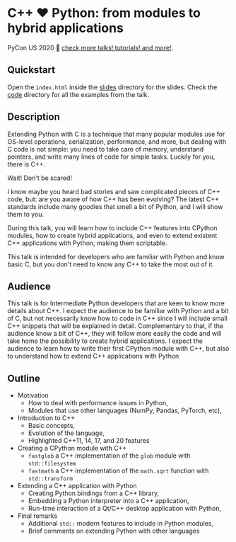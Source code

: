#  C++ ♥ Python: from modules to hybrid applications

PyCon US 2020 :snake: [check more talks! tutorials! and more!](https://us.pycon.org/2020/online/).

## Quickstart

Open the `index.html` inside the [slides](slides) directory for the slides.
Check the [code](code) directory for all the examples from the talk.

## Description

Extending Python with C is a technique that many popular modules use for
OS-level operations, serialization, performance, and more, but dealing with C
code is not simple: you need to take care of memory, understand pointers, and
write many lines of code for simple tasks. Luckily for you, there is C++.

Wait! Don't be scared!

I know maybe you heard bad stories and saw complicated pieces of C++ code, but:
are you aware of how C++ has been evolving? The latest C++ standards include
many goodies that smell a bit of Python, and I will show them to you.

During this talk, you will learn how to include C++ features into CPython
modules, how to create hybrid applications, and even to extend existent C++
applications with Python, making them scriptable.

This talk is intended for developers who are familiar with Python and know
basic C, but you don't need to know any C++ to take the most out of it.

## Audience

This talk is for Intermediate Python developers that are keen to know more
details about C++. I expect the audience to be familiar with Python and a bit
of C, but not necessarily know how to code in C++ since I will include small
C++ snippets that will be explained in detail. Complementary to that, if the
audience know a bit of C++, they will follow more easily the code and will
take home the possibility to create hybrid applications. I expect the audience
to learn how to write their first CPython module with C++, but also to
understand how to extend C++ applications with Python

## Outline

* Motivation
  * How to deal with performance issues in Python,
  * Modules that use other languages (NumPy, Pandas, PyTorch, etc),
* Introduction to C++
  * Basic concepts,
  * Evolution of the language,
  * Highlighted C++11, 14, 17, and 20 features
* Creating a CPython module with C++
  * `fastglob` a C++ implementation of the `glob` module with `std::filesystem`
  * `fastmath` a C++ implementation of the `math.sqrt` function with `std::transform`
* Extending a C++ application with Python
  * Creating Python bindings from a C++ library,
  * Embedding a Python interpreter into a C++ application,
  * Run-time interaction of a Qt/C++ desktop application with Python,
* Final remarks
  * Additional `std::` modern features to include in Python modules,
  * Brief comments on extending Python with other languages
